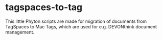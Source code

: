 # tagspaces-to-tag

This little Phyton scripts are made for migration of documents from TagSpaces to Mac Tags, which are used for e.g. DEVONthink document management. 
